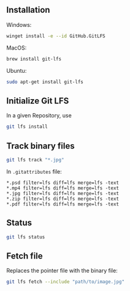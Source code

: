 ## Installation

Windows:
```bash
winget install -e --id GitHub.GitLFS
```

MacOS:
```bash
brew install git-lfs
```

Ubuntu:
```bash
sudo apt-get install git-lfs
```

## Initialize Git LFS

In a given Repository, use
```bash
git lfs install
```

## Track binary files

```bash
git lfs track "*.jpg"
```

In `.gitattributes` file:
```
*.psd filter=lfs diff=lfs merge=lfs -text
*.mp4 filter=lfs diff=lfs merge=lfs -text
*.jpg filter=lfs diff=lfs merge=lfs -text
*.zip filter=lfs diff=lfs merge=lfs -text
*.pdf filter=lfs diff=lfs merge=lfs -text
```

## Status
```bash
git lfs status
```

## Fetch file

Replaces the pointer file with the binary file:
```bash
git lfs fetch --include "path/to/image.jpg"
```

